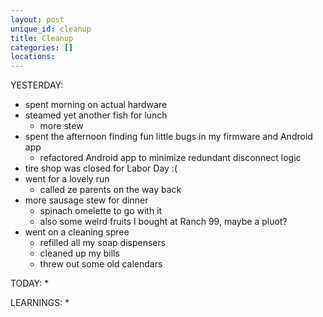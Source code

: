 ```yaml
---
layout: post
unique_id: cleanup
title: Cleanup
categories: []
locations: 
---
```


YESTERDAY:
* spent morning on actual hardware
* steamed yet another fish for lunch
  * more stew
* spent the afternoon finding fun little bugs in my firmware and Android app
  * refactored Android app to minimize redundant disconnect logic
* tire shop was closed for Labor Day :(
* went for a lovely run
  * called ze parents on the way back
* more sausage stew for dinner
  * spinach omelette to go with it
  * also some weird fruits I bought at Ranch 99, maybe a pluot?
* went on a cleaning spree
  * refilled all my soap dispensers
  * cleaned up my bills
  * threw out some old calendars

TODAY:
* 

LEARNINGS:
* 
